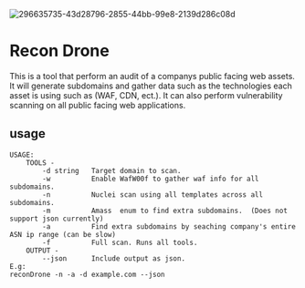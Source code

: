 

![296635735-43d28796-2855-44bb-99e8-2139d286c08d](https://github.com/windyGarlic/ReconDrone/assets/111098407/252093c3-1bed-4ecf-aedd-b07773b1d1ea)

<h1>Recon Drone</h1>

This is a tool that perform an audit of a companys public facing web assets. It will generate subdomains and gather data such as the technologies each asset 
is using such as (WAF, CDN, ect.). It can also perform vulnerability scanning on all public facing web applications.

<h2>usage</h2>

```
USAGE:
    TOOLS -
        -d string   Target domain to scan.
        -w          Enable WafW00f to gather waf info for all subdomains.
        -n          Nuclei scan using all templates across all subdomains.
        -m          Amass  enum to find extra subdomains.  (Does not support json currently)
        -a          Find extra subdomains by seaching company's entire ASN ip range (can be slow) 
        -f          Full scan. Runs all tools.
    OUTPUT -
        --json      Include output as json. 
E.g:
reconDrone -n -a -d example.com --json
